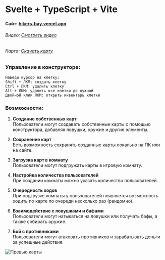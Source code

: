 # Svelte + TypeScript + Vite

#### Сайт: [hikers-bay.vercel.app](https://hikers-bay.vercel.app/)  
###### Видео: [Смотреть видео](https://disk.yandex.ru/i/AideJuDcLOB5Jg)  
###### Карта: [Скачать карту](https://disk.yandex.ru/d/o6s72EUwudpdyA)  

### Управление в конструкторе:
```
Наведи курсор на клетку: 
Shift + ЛКМ: создать клетку  
Ctrl + ЛКМ: удалить клетку  
Alt + ЛКМ: удалить все клетки до нужной  
Двойной клик ЛКМ: открыть инвентарь клетки  
```

### Возможности:

1. **Создание собственных карт**  
   Пользователи могут создавать собственные карты с помощью конструктора, добавляя ловушки, оружие и другие элементы.

2. **Сохранение карт**  
   Есть возможность сохранять созданные карты локально на ПК или на сайте.

3. **Загрузка карт в комнату**  
   Пользователи могут подгружать карты в игровую комнату.

4. **Настройка количества пользователей**  
   При создании комнаты можно указать количество пользователей.

5. **Очередность ходов**  
   При подгрузке комнаты у пользователей появляется возможность ходить по карте по очереди несколько раз (рандомно).

6. **Взаимодействие с ловушками и бафами**  
   Пользователи могут натыкаться на ловушки или получать бафы, а также собирать оружие.

7. **Бой с противниками**  
   Пользователи могут атаковать противников и зарабатывать деньги за успешные действия.

![Превью карты](https://github.com/user-attachments/assets/a07730f4-82fd-432e-af70-e585bf40fa2f)
